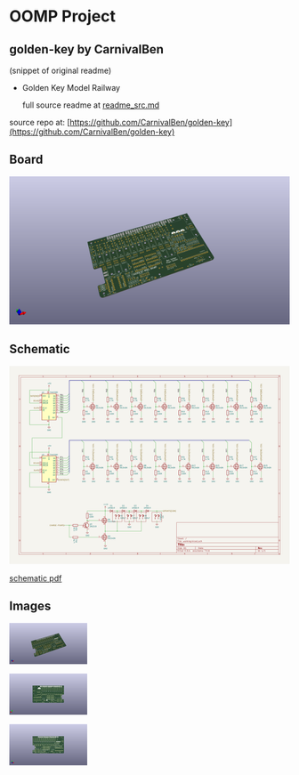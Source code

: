 # OOMP Project  
## golden-key  by CarnivalBen  
  
(snippet of original readme)  
  
- Golden Key Model Railway  
  
  full source readme at [readme_src.md](readme_src.md)  
  
source repo at: [https://github.com/CarnivalBen/golden-key](https://github.com/CarnivalBen/golden-key)  
## Board  
  
[![working_3d.png](working_3d_600.png)](working_3d.png)  
## Schematic  
  
[![working_schematic.png](working_schematic_600.png)](working_schematic.png)  
  
[schematic pdf](working_schematic.pdf)  
## Images  
  
[![working_3d.png](working_3d_140.png)](working_3d.png)  
  
[![working_3d_back.png](working_3d_back_140.png)](working_3d_back.png)  
  
[![working_3d_front.png](working_3d_front_140.png)](working_3d_front.png)  
